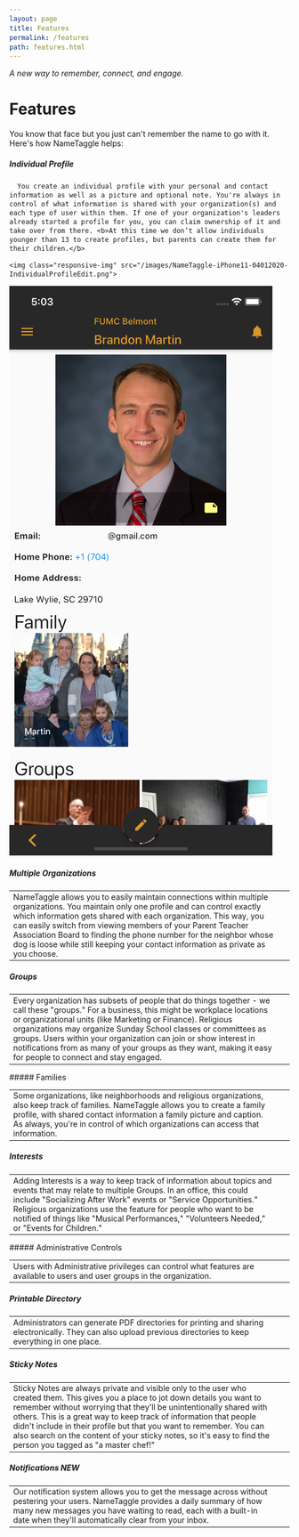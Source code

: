 ```yaml
---
layout: page
title: Features
permalink: /features
path: features.html
---
```

*A new way to remember, connect, and engage.*
<h1 class="perm-marker">Features</h1>

You know that face but you just can't remember the name to go with it. Here's how NameTaggle helps:

##### Individual Profile
<!--
<table class="feature-table">
  <tr>
    <td class="description">
-->

  <div class="section">
    <div class="row">
<div class="col s12 m8">

      You create an individual profile with your personal and contact information as well as a picture and optional note. You're always in control of what information is shared with your organization(s) and each type of user within them. If one of your organization's leaders already started a profile for you, you can claim ownership of it and take over from there. <b>At this time we don’t allow individuals younger than 13 to create profiles, but parents can create them for their children.</b>

</div>
<!--
    </td>
    <td class="pic">
    &nbsp;&nbsp;
-->
<div class="col s6 m2">

    <img class="responsive-img" src="/images/NameTaggle-iPhone11-04012020-IndividualProfileEdit.png">

</div>

<div class="col s6 m2">      
      <img class="responsive-img" src="/images/NameTaggle-iPhone11-04012020-IndividualProfileFocus.png">
      </div>

</div>
      </div>

<!--
    </td>
  </tr>
</table>
-->


##### Multiple Organizations
<table class="feature-table">
  <tr>
    <td class="description">
      NameTaggle allows you to easily maintain connections within multiple organizations. You maintain only one profile and can control exactly which information gets shared with each organization. This way, you can easily switch from viewing members of your Parent Teacher Association Board to finding the phone number for the neighbor whose dog is loose while still keeping your contact information as private as you choose.
    </td>
    <td class="pic">
      &nbsp;&nbsp;
    </td>
  </tr>
</table>


##### Groups
<table class="feature-table">
  <tr>
    <td class="description">
      Every organization has subsets of people that do things together - we call these "groups." For a business, this might be workplace locations or organizational units (like Marketing or Finance). Religious organizations may organize Sunday School classes or committees as groups. Users within your organization can join or show interest in notifications from as many of your groups as they want, making it easy for people to connect and stay engaged.
    </td>
    <td class="pic">
      &nbsp;&nbsp;
    </td>
  </tr>
</table>
##### Families
<table class="feature-table">
  <tr>
    <td class="description">
      Some organizations, like neighborhoods and religious organizations, also keep track of families. NameTaggle allows you to create a family profile, with shared contact information a family picture and caption. As always, you're in control of which organizations can access that information.
    </td>
    <td class="pic">
      &nbsp;&nbsp;
    </td>
  </tr>
</table>

##### Interests
<table class="feature-table">
  <tr>
    <td class="description">
      Adding Interests is a way to keep track of information about topics and events that may relate to multiple Groups. In an office, this could include "Socializing After Work" events or "Service Opportunities." Religious organizations use the feature for people who want to be notified of things like "Musical Performances," "Volunteers Needed," or "Events for Children."
    </td>
    <td class="pic">
      &nbsp;&nbsp;
    </td>
  </tr>
</table>
##### Administrative Controls
<table class="feature-table">
  <tr>
    <td class="description">
      Users with Administrative privileges can control what features are available to users and user groups in the organization.
    </td>
    <td class="pic">
      &nbsp;&nbsp;
    </td>
  </tr>
</table>

##### Printable Directory
<table class="feature-table">
  <tr>
    <td class="description">
      Administrators can generate PDF directories for printing and sharing electronically. They can also upload previous directories to keep everything in one place.
    </td>
    <td class="pic">
      &nbsp;&nbsp;
    </td>
  </tr>
</table>

##### Sticky Notes
<table class="feature-table">
  <tr>
    <td class="description">
      Sticky Notes are always private and visible only to the user who created them. This gives you a place to jot down details you want to remember without worrying that they'll be unintentionally shared with others. This is a great way to keep track of information that people didn't include in their profile but that you want to remember. You can also search on the content of your sticky notes, so it's easy to find the person you tagged as "a master chef!"
    </td>
    <td class="pic">
      &nbsp;&nbsp;
    </td>
  </tr>
</table>

##### Notifications *NEW*
<table class="feature-table">
  <tr>
    <td class="description">
      Our notification system allows you to get the message across without pestering your users. NameTaggle provides a daily summary of how many new messages you have waiting to read, each with a built-in date when they'll automatically clear from your inbox.
    </td>
    <td class="pic">
      &nbsp;&nbsp;
    </td>
  </tr>
</table>
